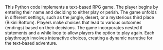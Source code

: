This Python code implements a text-based RPG game.
The player begins by entering their name and deciding to either play or perish. 
The game unfolds in different settings, such as the jungle, desert, or a mysterious third place (Bikini Bottom). 
Players make choices that lead to various outcomes (endings) based on their decisions. 
The game incorporates nested if statements and a while loop to allow players the option to play again. 
Each playthrough involves interactive choices, creating a dynamic narrative for the text-based adventure.
